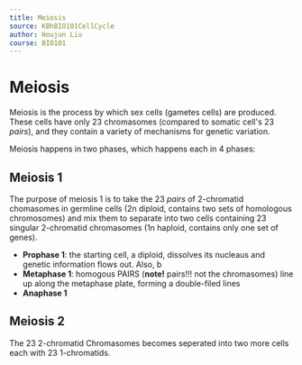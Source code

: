 ```yaml
---
title: Meiosis
source: KBhBIO101CellCycle
author: Houjun Liu
course: BIO101
---
```


# Meiosis
Meiosis is the process by which sex cells (gametes cells) are produced. These cells have only 23 chromasomes (compared to somatic cell's 23 *pairs*), and they contain a variety of mechanisms for genetic variation.

Meiosis happens in two phases, which happens each in 4 phases:

## Meiosis 1
The purpose of meiosis 1 is to take the 23 _pairs_ of 2-chromatid chomasomes in germline cells (2n diploid, contains two sets of homologous chromosomes) and mix them to separate into two cells containing 23 singular 2-chromatid chromasomes (1n haploid, contains only one set of genes).

- **Prophase 1**: the starting cell, a diploid, dissolves its nucleaus and genetic information flows out. Also, b
- **Metaphase 1**: homogous PAIRS (**note!** pairs!!! not the chromasomes) line up along the metaphase plate, forming a double-filed lines
- **Anaphase 1**

## Meiosis 2
The 23 2-chromatid Chromasomes becomes seperated into two more cells each with 23 1-chromatids.

